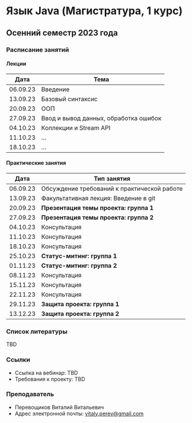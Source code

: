 # Язык Java (Магистратура, 1 курс)

## Осенний семестр 2023 года

### Расписание занятий

#### Лекции

| Дата     | Тема                                  |
| -------- | ------------------------------------- |
| 06.09.23 | Введение                              |
| 13.09.23 | Базовый синтаксис                     |
| 20.09.23 | ООП                                   |
| 27.09.23 | Ввод и вывод данных, обработка ошибок |
| 04.10.23 | Коллекции и Stream API                |
| 11.10.23 | ...                                   |
| 18.10.23 | ...                                   |

#### Практические занятия
| Дата     | Тип занятия                                   |
| -------- | --------------------------------------------- |
| 06.09.23 | Обсуждение требований к практической работе   |
| 13.09.23 | Факультативная лекция: Введение в git         |
| 20.09.23 | **Презентация темы проекта: группа 1**        |
| 27.09.23 | **Презентация темы проекта: группа 2**        |   
| 04.10.23 | Консультация                                  |
| 11.10.23 | Консультация                                  |
| 18.10.23 | Консультация                                  |
| 25.10.23 | **Статус-митинг: группа 1**                   |
| 01.11.23 | **Статус-митинг: группа 2**                   |
| 08.11.23 | Консультация                                  |
| 15.11.23 | Консультация                                  |
| 22.11.23 | Консультация                                  |                                         
| 29.11.23 | **Защита проекта: группа 1**                  |
| 13.12.23 | **Защита проекта: группа 2**                  |

### Список литературы

TBD

### Ссылки

- Ссылка на вебинар: TBD
- Требования к проекту: TBD

### Преподаватель

- Перевощиков Виталий Витальевич
- Адрес электронной почты: vitaly.perev@gmail.com

